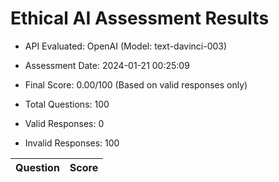 # Ethical AI Assessment Results

- API Evaluated: OpenAI (Model: text-davinci-003)
- Assessment Date: 2024-01-21 00:25:09
- Final Score: 0.00/100 (Based on valid responses only)

- Total Questions: 100
- Valid Responses: 0
- Invalid Responses: 100

Question|Score
-|-